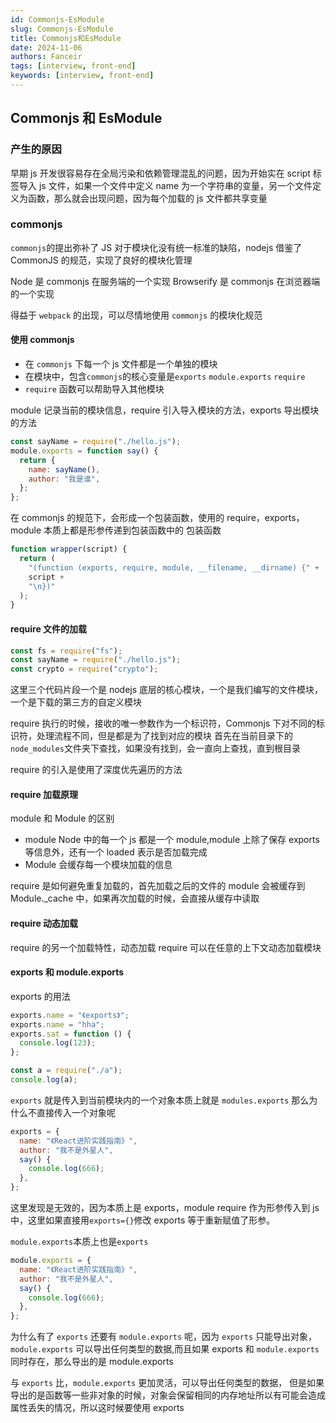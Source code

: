 ```yaml
---
id: Commonjs-EsModule
slug: Commonjs-EsModule
title: Commonjs和EsModule
date: 2024-11-06
authors: Fanceir
tags: [interview, front-end]
keywords: [interview, front-end]
---
```


## Commonjs 和 EsModule

### 产生的原因

早期 js 开发很容易存在全局污染和依赖管理混乱的问题，因为开始实在 script 标签导入 js 文件，如果一个文件中定义 name 为一个字符串的变量，另一个文件定义为函数，那么就会出现问题，因为每个加载的 js 文件都共享变量

### commonjs

`commonjs`的提出弥补了 JS 对于模块化没有统一标准的缺陷，nodejs 借鉴了 CommonJS 的规范，实现了良好的模块化管理

Node 是 commonjs 在服务端的一个实现
Browserify 是 commonjs 在浏览器端的一个实现

得益于 `webpack` 的出现，可以尽情地使用 `commonjs` 的模块化规范

#### 使用 commonjs

- 在 `commonjs` 下每一个 js 文件都是一个单独的模块
- 在模块中，包含`commonjs`的核心变量是`exports` `module.exports` `require`
- `require` 函数可以帮助导入其他模块

module 记录当前的模块信息，require 引入导入模块的方法，exports 导出模块的方法

```js
const sayName = require("./hello.js");
module.exports = function say() {
  return {
    name: sayName(),
    author: "我是谁",
  };
};
```

在 commonjs 的规范下，会形成一个包装函数，使用的 require，exports，module 本质上都是形参传递到包装函数中的
包装函数

```js
function wrapper(script) {
  return (
    "(function (exports, require, module, __filename, __dirname) {" +
    script +
    "\n})"
  );
}
```

#### require 文件的加载

```js
const fs = require("fs");
const sayName = require("./hello.js");
const crypto = require("crypto");
```

这里三个代码片段一个是 nodejs 底层的核心模块，一个是我们编写的文件模块，一个是下载的第三方的自定义模块

require 执行的时候，接收的唯一参数作为一个标识符，Commonjs 下对不同的标识符，处理流程不同，但是都是为了找到对应的模块
首先在当前目录下的`node_modules`文件夹下查找，如果没有找到，会一直向上查找，直到根目录

require 的引入是使用了深度优先遍历的方法

#### require 加载原理

module 和 Module 的区别

- module Node 中的每一个 js 都是一个 module,module 上除了保存 exports 等信息外，还有一个 loaded 表示是否加载完成
- Module 会缓存每一个模块加载的信息

require 是如何避免重复加载的，首先加载之后的文件的 module 会被缓存到 Module.\_cache 中，如果再次加载的时候，会直接从缓存中读取

#### require 动态加载

require 的另一个加载特性，动态加载
require 可以在任意的上下文动态加载模块

#### exports 和 module.exports

exports 的用法

```js
exports.name = "《exports》";
exports.name = "hha";
exports.sat = function () {
  console.log(123);
};
```

```js
const a = require("./a");
console.log(a);
```

`exports` 就是传入到当前模块内的一个对象本质上就是 `modules.exports`
那么为什么不直接传入一个对象呢

```js
exports = {
  name: "《React进阶实践指南》",
  author: "我不是外星人",
  say() {
    console.log(666);
  },
};
```

这里发现是无效的，因为本质上是 exports，module require 作为形参传入到 js 中，这里如果直接用`exports={}`修改 exports 等于重新赋值了形参。

`module.exports`本质上也是`exports`

```js
module.exports = {
  name: "《React进阶实践指南》",
  author: "我不是外星人",
  say() {
    console.log(666);
  },
};
```

为什么有了 `exports` 还要有 `module.exports` 呢，因为 `exports` 只能导出对象，`module.exports` 可以导出任何类型的数据,而且如果 exports 和 `module.exports` 同时存在，那么导出的是 module.exports

与 `exports` 比，`module.exports` 更加灵活，可以导出任何类型的数据，
但是如果导出的是函数等一些非对象的时候，对象会保留相同的内存地址所以有可能会造成属性丢失的情况，所以这时候要使用 exports
